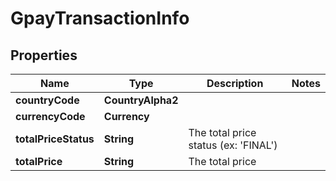 

# GpayTransactionInfo


## Properties

| Name | Type | Description | Notes |
|------------ | ------------- | ------------- | -------------|
|**countryCode** | **CountryAlpha2** |  |  |
|**currencyCode** | **Currency** |  |  |
|**totalPriceStatus** | **String** | The total price status (ex: &#39;FINAL&#39;) |  |
|**totalPrice** | **String** | The total price |  |



